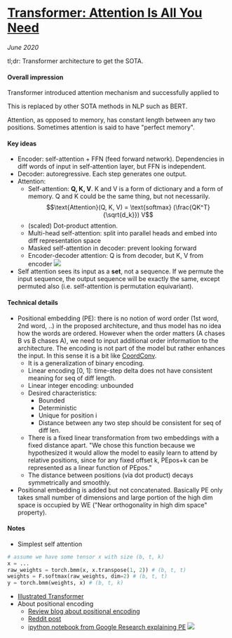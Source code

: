 # [Transformer: Attention Is All You Need](https://arxiv.org/abs/1706.03762)

_June 2020_

tl;dr: Transformer architecture to get the SOTA.

#### Overall impression
Transformer introduced attention mechanism and successfully applied to 

This is replaced by other SOTA methods in NLP such as BERT.

Attention, as opposed to memory, has constant length between any two positions. Sometimes attention is said to have "perfect memory".

#### Key ideas
- Encoder: self-attention + FFN (feed forward network). Dependencies in diff words of input in self-attention layer, but FFN is independent.
- Decoder: autoregressive. Each step generates one output. 
- Attention:
	- Self-attention: **Q, K, V**. K and V is a form of dictionary and a form of memory. Q and K could be the same thing, but not necessarily.
	$$\text{Attention}(Q, K, V) = \text{softmax} (\frac{QK^T}{\sqrt{d_k}}) V$$
	- (scaled) Dot-product attention. 
	- Multi-head self-attention: split into parallel heads and embed into diff representation space
	- Masked self-attention in decoder: prevent looking forward
	- Encoder-decoder attention: Q is from decoder, but K, V from encoder
![](http://jalammar.github.io/images/t/transformer_multi-headed_self-attention-recap.png)
- Self attention sees its input as a **set**, not a sequence. If we permute the input sequence, the output sequence will be exactly the same, except permuted also (i.e. self-attention is permutation equivariant). 

#### Technical details
- Positional embedding (PE): there is no notion of word order (1st word, 2nd word, ..) in the proposed architecture, and thus model has no idea how the words are ordered. However when the order matters (A chases B vs B chases A), we need to input additional order information to the architecture. The encoding is not part of the model but rather enhances the input. In this sense it is a bit like [CoordConv](coord_conv.md).
	- It is a generalization of binary encoding.
	- Linear encoding [0, 1]: time-step delta does not have consistent meaning for seq of diff length.
	- Linear integer encoding: unbounded
	- Desired characteristics:
		- Bounded
		- Deterministic
		- Unique for position i
		- Distance between any two step should be consistent for seq of diff len. 
	- There is a fixed linear transformation from two embeddings with a fixed distance apart. "We chose this function because we hypothesized it would allow the model to easily learn to attend by relative positions, since for any fixed offset k, PEpos+k can be represented as a linear function of PEpos."
	- The distance between positions (via dot product) decays symmetrically and smoothly.
- Positional embedding is added but not concatenated. Basically PE only takes small number of dimensions and large portion of the high dim space is occupied by WE ("Near orthogonality in high dim space" property).


#### Notes
- Simplest self attention

```python
# assume we have some tensor x with size (b, t, k)
x = ...
raw_weights = torch.bmm(x, x.transpose(1, 2)) # (b, t, t)
weights = F.softmax(raw_weights, dim=2) # (b, t, t)
y = torch.bmm(weights, x) # (b, t, k)
```

- [Illustrated Transformer](http://jalammar.github.io/illustrated-transformer/)
- About positional encoding
	- [Review blog about positional encoding](https://kazemnejad.com/blog/transformer_architecture_positional_encoding/)
	- [Reddit post](https://www.reddit.com/r/MachineLearning/comments/cttefo/d_positional_encoding_in_transformer/)
	- [ipython notebook from Google Research explaining PE](https://github.com/tensorflow/examples/blob/master/community/en/position_encoding.ipynb)
![](https://cdn-images-1.medium.com/max/1440/1*Mys02zwgfyISoXAnHjPrcA.png)